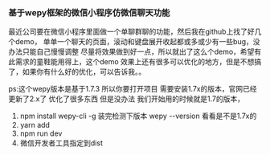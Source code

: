 ### 基于wepy框架的微信小程序仿微信聊天功能

最近公司要在微信小程序里面做一个单聊群聊的功能，然后我在github上找了好几个demo，
单单一个聊天的页面，滚动和键盘展开收起都或多或少有一些bug，没办法只能自己慢慢调整
尽量将效果做到好一点，所以就出了这么个demo，希望有此需求的童鞋能用得上，这个demo
效果上还有很多可以优化的地方，但是不想搞了，如果你有什么好的优化，可以告诉我。。

ps:这个wepy版本是基于1.7.3 所以你要打开项目 需要安装1.7x的版本，官网已经更新了2.x了 优化了很多东西 
但是没办法 我们开始用的时候就是1.7的版本，

1. npm install wepy-cli -g  装完检测下版本 wepy --version 看看是不是1.7x的
2. yarn add
3. npm run dev
4. 微信开发者工具指定到dist